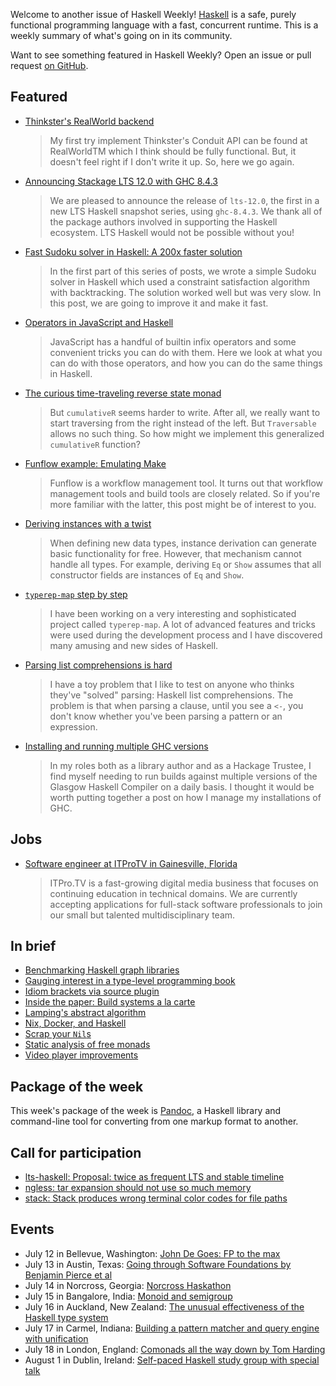 <!-- 2018-07-12 unpublished -->

Welcome to another issue of Haskell Weekly!
[Haskell](https://haskell-lang.org) is a safe, purely functional programming language with a fast, concurrent runtime.
This is a weekly summary of what's going on in its community.

Want to see something featured in Haskell Weekly?
Open an issue or pull request [on GitHub](https://github.com/haskellweekly/haskellweekly.github.io).

## Featured

-   [Thinkster's RealWorld backend](https://siskam.link/2018-07-02-thinkster-s-realworld---backend.html)

    > My first try implement Thinkster's Conduit API can be found at RealWorldTM which I think should be fully functional. But, it doesn't feel right if I don't write it up. So, here we go again.

-   [Announcing Stackage LTS 12.0 with GHC 8.4.3](https://www.stackage.org/blog/2018/07/announce-lts-12)

    > We are pleased to announce the release of `lts-12.0`, the first in a new LTS Haskell snapshot series, using `ghc-8.4.3`. We thank all of the package authors involved in supporting the Haskell ecosystem. LTS Haskell would not be possible without you!

-   [Fast Sudoku solver in Haskell: A 200x faster solution](https://abhinavsarkar.net/posts/fast-sudoku-solver-in-haskell-2/)

    > In the first part of this series of posts, we wrote a simple Sudoku solver in Haskell which used a constraint satisfaction algorithm with backtracking. The solution worked well but was very slow. In this post, we are going to improve it and make it fast.

-   [Operators in JavaScript and Haskell](https://typeclasses.com/javascript/operators)

    > JavaScript has a handful of builtin infix operators and some convenient tricks you can do with them. Here we look at what you can do with those operators, and how you can do the same things in Haskell.

-   [The curious time-traveling reverse state monad](https://tech-blog.capital-match.com/posts/5-the-reverse-state-monad.html)

    > But `cumulativeR` seems harder to write. After all, we really want to start traversing from the right instead of the left. But `Traversable` allows no such thing. So how might we implement this generalized `cumulativeR` function?

-   [Funflow example: Emulating Make](https://www.tweag.io/posts/2018-07-10-funflow-make.html)

    > Funflow is a workflow management tool. It turns out that workflow management tools and build tools are closely related. So if you're more familiar with the latter, this post might be of interest to you.

-   [Deriving instances with a twist](https://blog.poisson.chat/posts/2018-07-08-deriving-twist.html)

    > When defining new data types, instance derivation can generate basic functionality for free. However, that mechanism cannot handle all types. For example, deriving `Eq` or `Show` assumes that all constructor fields are instances of `Eq` and `Show`.

-   [`typerep-map` step by step](https://kowainik.github.io/posts/2018-07-11-typerep-map-step-by-step.html)

    > I have been working on a very interesting and sophisticated project called `typerep-map`. A lot of advanced features and tricks were used during the development process and I have discovered many amusing and new sides of Haskell.

-   [Parsing list comprehensions is hard](http://www.rntz.net/post/2018-07-10-parsing-list-comprehensions.html)

    > I have a toy problem that I like to test on anyone who thinks they've "solved" parsing: Haskell list comprehensions. The problem is that when parsing a clause, until you see a `<-`, you don't know whether you've been parsing a pattern or an expression.

-   [Installing and running multiple GHC versions](https://qfpl.io/posts/multiple-ghcs/)

    > In my roles both as a library author and as a Hackage Trustee, I find myself needing to run builds against multiple versions of the Glasgow Haskell Compiler on a daily basis. I thought it would be worth putting together a post on how I manage my installations of GHC.

## Jobs

-   [Software engineer at ITProTV in Gainesville, Florida](mailto:taylorf@itpro.tv)

    > ITPro.TV is a fast-growing digital media business that focuses on continuing education in technical domains. We are currently accepting applications for full-stack software professionals to join our small but talented multidisciplinary team.

## In brief

-   [Benchmarking Haskell graph libraries](https://blog.nyarlathotep.one/2018/07/benchmarking-haskell-graph-libraries/)
-   [Gauging interest in a type-level programming book](https://np.reddit.com/r/haskell/comments/8x0gen/gauging_interest_in_a_typelevel_programming_book/)
-   [Idiom brackets via source plugin](http://oleg.fi/gists/posts/2018-07-06-idiom-brackets-via-source-pluging.html)
-   [Inside the paper: Build systems a la carte](https://neilmitchell.blogspot.com/2018/07/inside-paper-build-systems-la-carte.html)
-   [Lamping's abstract algorithm](https://github.com/MaiaVictor/absal-ex/tree/275d6a9567ce55aaf07396bd93edbff7f6ac6fb9)
-   [Nix, Docker, and Haskell](https://cs-syd.eu/posts/2018-07-14-nix-docker-haskell)
-   [Scrap your `Nil`s](https://github.com/morphismtech/squeal/blob/390d6e9135fe18e4fdfab766cdf67be8625b324d/scrap-your-nils.md)
-   [Static analysis of free monads](http://reasonablypolymorphic.com/blog/prospecting-free-monads/)
-   [Video player improvements](https://typeclasses.com/news/2018-07-video-player-improvements)

## Package of the week

This week's package of the week is [Pandoc](https://hackage.haskell.org/package/pandoc-2.2.1),
a Haskell library and command-line tool for converting from one markup format to another.

## Call for participation

-   [lts-haskell: Proposal: twice as frequent LTS and stable timeline](https://github.com/commercialhaskell/lts-haskell/issues/143)
-   [ngless: tar expansion should not use so much memory](https://github.com/ngless-toolkit/ngless/issues/77)
-   [stack: Stack produces wrong terminal color codes for file paths](https://github.com/commercialhaskell/stack/issues/4139)

## Events

-   July 12 in Bellevue, Washington: [John De Goes: FP to the max](https://www.meetup.com/fun-c-group/events/251564565/)
-   July 13 in Austin, Texas: [Going through Software Foundations by Benjamin Pierce et al](https://www.meetup.com/Austin-Types-Theorems-and-Programming-Languages/events/252485072/)
-   July 14 in Norcross, Georgia: [Norcross Haskathon](https://www.meetup.com/Atlanta-Functional-Programming-Meetup/events/252467636/)
-   July 15 in Bangalore, India: [Monoid and semigroup](https://www.meetup.com/Bangalore-Functional-Programmers-Meetup/events/252365783/)
-   July 16 in Auckland, New Zealand: [The unusual effectiveness of the Haskell type system](https://www.meetup.com/Functional-Programming-Auckland/events/252103853/)
-   July 17 in Carmel, Indiana: [Building a pattern matcher and query engine with unification](https://www.meetup.com/Indy-FP/events/252506502/)
-   July 18 in London, England: [Comonads all the way down by Tom Harding](https://www.meetup.com/Papers-We-Love-London/events/252626633/)
-   August 1 in Dublin, Ireland: [Self-paced Haskell study group with special talk](https://www.meetup.com/haskell-dublin-meetup/events/252468400/)
